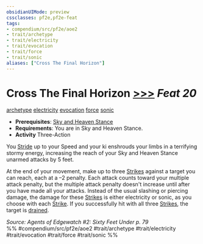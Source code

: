 ```yaml
---
obsidianUIMode: preview
cssclasses: pf2e,pf2e-feat
tags:
- compendium/src/pf2e/aoe2
- trait/archetype
- trait/electricity
- trait/evocation
- trait/force
- trait/sonic
aliases: ["Cross The Final Horizon"]
---
```

# Cross The Final Horizon  [>>>](rules/core-rulebook/chapter-9-playing-the-game.md#Actions "Three-Action") *Feat 20*  
[archetype](rules/traits/archetype.md "Archetype Feat Trait")  [electricity](rules/traits/electricity.md "Electricity Energy & Element Trait")  [evocation](rules/traits/evocation.md "Evocation School Trait")  [force](rules/traits/force.md "Force Energy & Element Trait")  [sonic](rules/traits/sonic.md "Sonic Energy & Element Trait")  

- **Prerequisites**: [Sky and Heaven Stance](compendium/feats/sky-and-heaven-stance-aoe2.md)
- **Requirements**: You are in Sky and Heaven Stance.
- **Activity** Three-Action

You [Stride](rules/actions/stride.md) up to your Speed and your ki enshrouds your limbs in a terrifying stormy energy, increasing the reach of your Sky and Heaven Stance unarmed attacks by 5 feet.

At the end of your movement, make up to three [Strikes](rules/actions/strike.md) against a target you can reach, each at a –2 penalty. Each attack counts toward your multiple attack penalty, but the multiple attack penalty doesn't increase until after you have made all your attacks. Instead of the usual slashing or piercing damage, the damage for these [Strikes](rules/actions/strike.md) is either electricity or sonic, as you choose with each [Strike](rules/actions/strike.md). If you successfully hit with all three [Strikes](rules/actions/strike.md), the target is [drained](rules/conditions.md#Drained).

*Source: Agents of Edgewatch #2: Sixty Feet Under p. 79*  
%% #compendium/src/pf2e/aoe2 #trait/archetype #trait/electricity #trait/evocation #trait/force #trait/sonic %%
